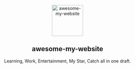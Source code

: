 <p align="center">
 <img width="100px" src="./src/asset/logo.png" align="center" alt="awesome-my-website" />
 <h2 align="center">awesome-my-website</h2>
 <p align="center">Learning, Work, Entertainment, My Star, Catch all in one draft.</p>
</p>